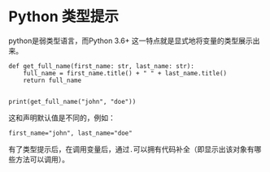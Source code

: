 # Python 类型提示

python是弱类型语言，而Python 3.6+ 这一特点就是显式地将变量的类型展示出来。

```
def get_full_name(first_name: str, last_name: str):
    full_name = first_name.title() + " " + last_name.title()
    return full_name


print(get_full_name("john", "doe"))
```

这和声明默认值是不同的，例如：

```
first_name="john", last_name="doe"
```

有了类型提示后，在调用变量后，通过`.`可以拥有代码补全（即显示出该对象有哪些方法可以调用）。